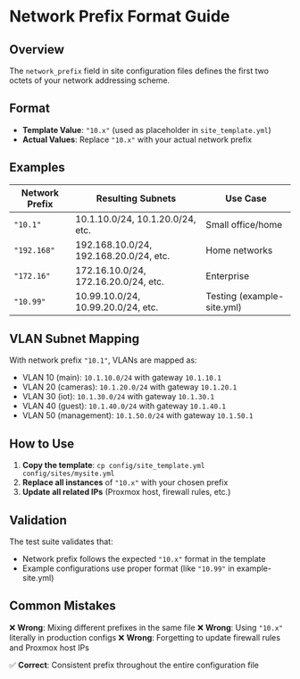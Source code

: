 # Network Prefix Format Guide

## Overview

The `network_prefix` field in site configuration files defines the first two octets of your network addressing scheme.

## Format

- **Template Value**: `"10.x"` (used as placeholder in `site_template.yml`)
- **Actual Values**: Replace `"10.x"` with your actual network prefix

## Examples

| Network Prefix | Resulting Subnets | Use Case |
|----------------|-------------------|----------|
| `"10.1"`       | 10.1.10.0/24, 10.1.20.0/24, etc. | Small office/home |
| `"192.168"`    | 192.168.10.0/24, 192.168.20.0/24, etc. | Home networks |
| `"172.16"`     | 172.16.10.0/24, 172.16.20.0/24, etc. | Enterprise |
| `"10.99"`      | 10.99.10.0/24, 10.99.20.0/24, etc. | Testing (example-site.yml) |

## VLAN Subnet Mapping

With network prefix `"10.1"`, VLANs are mapped as:

- VLAN 10 (main): `10.1.10.0/24` with gateway `10.1.10.1`
- VLAN 20 (cameras): `10.1.20.0/24` with gateway `10.1.20.1`
- VLAN 30 (iot): `10.1.30.0/24` with gateway `10.1.30.1`
- VLAN 40 (guest): `10.1.40.0/24` with gateway `10.1.40.1`
- VLAN 50 (management): `10.1.50.0/24` with gateway `10.1.50.1`

## How to Use

1. **Copy the template**: `cp config/site_template.yml config/sites/mysite.yml`
2. **Replace all instances** of `"10.x"` with your chosen prefix
3. **Update all related IPs** (Proxmox host, firewall rules, etc.)

## Validation

The test suite validates that:
- Network prefix follows the expected `"10.x"` format in the template
- Example configurations use proper format (like `"10.99"` in example-site.yml)

## Common Mistakes

❌ **Wrong**: Mixing different prefixes in the same file
❌ **Wrong**: Using `"10.x"` literally in production configs
❌ **Wrong**: Forgetting to update firewall rules and Proxmox host IPs

✅ **Correct**: Consistent prefix throughout the entire configuration file 
